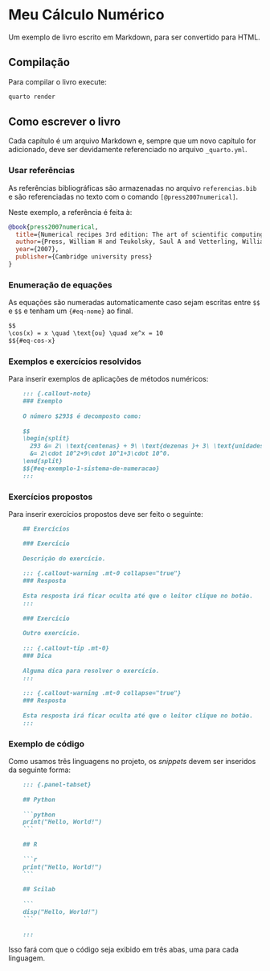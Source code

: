 # Meu Cálculo Numérico

Um exemplo de livro escrito em Markdown, para ser convertido para HTML.

## Compilação

Para compilar o livro execute:

```bash
quarto render
```

## Como escrever o livro

Cada capítulo é um arquivo Markdown e, sempre que um novo capítulo for adicionado, deve ser
devidamente referenciado no arquivo `_quarto.yml`.

### Usar referências

As referências bibliográficas são armazenadas no arquivo `referencias.bib` e são referenciadas
no texto com o comando `[@press2007numerical]`.

Neste exemplo, a referência é feita à:

```bibtex
@book{press2007numerical,
  title={Numerical recipes 3rd edition: The art of scientific computing},
  author={Press, William H and Teukolsky, Saul A and Vetterling, William T and Flannery, Brian P},
  year={2007},
  publisher={Cambridge university press}
}
```

### Enumeração de equações

As equações são numeradas automaticamente caso sejam escritas entre `$$` e `$$` e tenham um `{#eq-nome}` ao final.

```markdown
$$
\cos(x) = x \quad \text{ou} \quad xe^x = 10
$${#eq-cos-x}
```

### Exemplos e exercícios resolvidos

Para inserir exemplos de aplicações de métodos numéricos:

```markdown
    ::: {.callout-note}
    ### Exemplo
    
    O número $293$ é decomposto como:
    
    $$
    \begin{split}
      293 &= 2\ \text{centenas} + 9\ \text{dezenas }+ 3\ \text{unidades}\\
      &= 2\cdot 10^2+9\cdot 10^1+3\cdot 10^0.
    \end{split}
    $${#eq-exemplo-1-sistema-de-numeracao}
    :::
```

### Exercícios propostos

Para inserir exercícios propostos deve ser feito o seguinte:

```markdown
    ## Exercícios

    ### Exercício
    
    Descrição do exercício.
    
    ::: {.callout-warning .mt-0 collapse="true"}
    ### Resposta
    
    Esta resposta irá ficar oculta até que o leitor clique no botão.
    :::
    
    ### Exercício
    
    Outro exercício.
    
    ::: {.callout-tip .mt-0}
    ### Dica
    
    Alguma dica para resolver o exercício.
    :::
    
    ::: {.callout-warning .mt-0 collapse="true"}
    ### Resposta
    
    Esta resposta irá ficar oculta até que o leitor clique no botão.
    :::

```

### Exemplo de código

Como usamos três linguagens no projeto, os _snippets_ devem ser inseridos da
seguinte forma:

```markdown
    ::: {.panel-tabset}
    
    ## Python
    
    ```python
    print("Hello, World!")
    ```
    
    ## R
    
    ```r
    print("Hello, World!")
    ```
    
    ## Scilab
    
    ```
    disp("Hello, World!")
    ```
    
    :::
```

Isso fará com que o código seja exibido em três abas, uma para cada linguagem.

